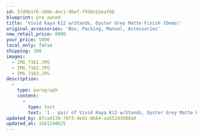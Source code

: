 ```yaml
---
id: 57d9b1f6-380e-4ec1-98ef-f938cb2eaf06
blueprint: pre_owned
title: 'Vivid Kaya K12 w/Stands, Oyster Grey Matte Finish (Demo)'
original_accessories: 'Box, Packing, Manual, Accessories'
new_retail_price: 8900
your_price: 5900
local_only: false
shipping: 200
images:
  - IMG_7161.JPG
  - IMG_7162.JPG
  - IMG_7163.JPG
description:
  -
    type: paragraph
    content:
      -
        type: text
        text: '1 - pair of Vivid Kaya K12 w/Stands, Oyster Grey Matte Finish. Speakers are in like-new condition with original boxes and packing and sell as normal for $8,900.00'
updated_by: 87ca4130-78f3-4ed1-8b64-aa552d3d08a8
updated_at: 1681240625
---
```

